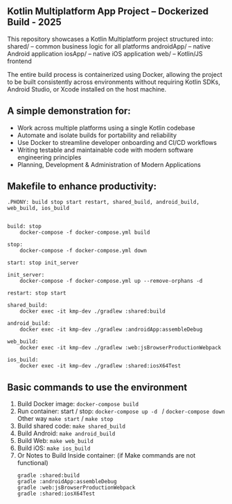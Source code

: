 ## Kotlin Multiplatform App Project – Dockerized Build - 2025
This repository showcases a Kotlin Multiplatform project structured into:
shared/ – common business logic for all platforms
androidApp/ – native Android application
iosApp/ – native iOS application
web/ – Kotlin/JS frontend

The entire build process is containerized using Docker, allowing the project to be built consistently across environments without requiring Kotlin SDKs, Android Studio, or Xcode installed on the host machine.

## A simple demonstration for:
- Work across multiple platforms using a single Kotlin codebase
- Automate and isolate builds for portability and reliability
- Use Docker to streamline developer onboarding and CI/CD workflows
- Writing testable and maintainable code with modern software engineering principles
- Planning, Development & Administration of Modern Applications

## Makefile to enhance productivity:
``` 
.PHONY: build stop start restart, shared_build, android_build, web_build, ios_build


build: stop
	docker-compose -f docker-compose.yml build

stop:
	docker-compose -f docker-compose.yml down

start: stop init_server

init_server:
	docker-compose -f docker-compose.yml up --remove-orphans -d

restart: stop start

shared_build:
	docker exec -it kmp-dev ./gradlew :shared:build

android_build:
	docker exec -it kmp-dev ./gradlew :androidApp:assembleDebug

web_build:
	docker exec -it kmp-dev ./gradlew :web:jsBrowserProductionWebpack

ios_build:
	docker exec -it kmp-dev ./gradlew :shared:iosX64Test

```

## Basic commands to use the environment


1. Build Docker image: ```docker-compose build```
2. Run container: start / stop: ```docker-compose up -d ``` / ```docker-compose down ``` Other way ```make start``` / ```make stop```
3. Build shared code: ```make shared_build```
4. Build Android: ```make android_build```
5. Build Web: ```make web_build```
6. Build iOS: ```make ios_build```
7. Or Notes to Build Inside container: (if Make commands are not functional)
    ```
    gradle :shared:build
    gradle :androidApp:assembleDebug
    gradle :web:jsBrowserProductionWebpack
    gradle :shared:iosX64Test
    ```
